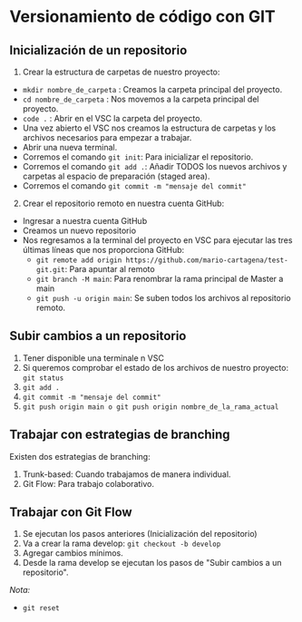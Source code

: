 # Versionamiento de código con GIT
## Inicialización de un repositorio
1. Crear la estructura de carpetas de nuestro proyecto:
- `mkdir nombre_de_carpeta` : Creamos la carpeta principal del proyecto.
- `cd nombre_de_carpeta` : Nos movemos a la carpeta principal del proyecto.
- `code .` : Abrir en el VSC la carpeta del proyecto.
- Una vez abierto el VSC nos creamos la estructura de carpetas y los archivos necesarios para empezar a trabajar.
- Abrir una nueva terminal.
- Corremos el comando `git init`: Para inicializar el repositorio.
- Corremos el comando `git add .`: Añadir TODOS los nuevos archivos y carpetas al espacio de preparación (staged area).
- Corremos el comando `git commit -m "mensaje del commit"`
2. Crear el repositorio remoto en nuestra cuenta GitHub:
- Ingresar a nuestra cuenta GitHub
- Creamos un nuevo repositorio
- Nos regresamos a la terminal del proyecto en VSC para ejecutar las tres últimas líneas que nos proporciona GitHub:
    - `git remote add origin https://github.com/mario-cartagena/test-git.git`: Para apuntar al remoto
    - `git branch -M main`: Para renombrar la rama principal de Master a main
    - `git push -u origin main`: Se suben todos los archivos al repositorio remoto.

## Subir cambios a un repositorio
1. Tener disponible una terminale n VSC
2. Si queremos comprobar el estado de los archivos de nuestro proyecto: `git status`
3. `git add .`
4. `git commit -m "mensaje del commit"`
5. `git push origin main o git push origin nombre_de_la_rama_actual`

## Trabajar con estrategias de branching
Existen dos estrategias de branching: 
1. Trunk-based: Cuando trabajamos de manera individual.
2. Git Flow: Para trabajo colaborativo.

## Trabajar con Git Flow
1. Se ejecutan los pasos anteriores (Inicialización del repositorio)
2. Va a crear la rama develop: `git checkout -b develop`
3. Agregar cambios mínimos.
4. Desde la rama develop se ejecutan los pasos de "Subir cambios a un repositorio".

*Nota:*
- `git reset`